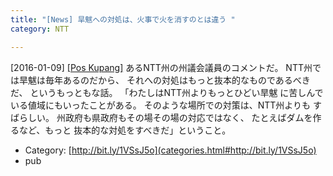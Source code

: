 ```yaml
---
title: "[News] 旱魃への対処は、火事で火を消すのとは違う "
category: NTT

---
```


[2016-01-09] [[Pos Kupang]](http://bit.ly/1VSsJ5o)  あるNTT州の州議会議員のコメントだ。
NTT州では旱魃は毎年あるのだから、
それへの対処はもっと抜本的なものであるべきだ、
というもっともな話。
「わたしはNTT州よりもっとひどい旱魃
に苦しんでいる値域にもいったことがある。
そのような場所での対策は、NTT州よりも
すばらしい。
州政府も県政府もその場その場の対応ではなく、
たとえばダムを作るなど、もっと
抜本的な対処をすべきだ」ということ。

- Category: [http://bit.ly/1VSsJ5o](categories.html#http://bit.ly/1VSsJ5o)
- pub

